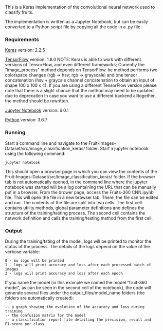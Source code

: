 This is a Keras implementation of the convolutional neural network used to classify fruits.

The implementation is written as a Jupyter Notebook, but can be easily converted to a Python script file by copying all the code in a .py file

### Requirements ###

[Keras](https://keras.io/) version: 2.2.5

[TensorFlow](https://www.tensorflow.org/) version: 1.8.0 NOTE: Keras is able to work with different versions of TensorFlow, 
and even different frameworks; Currently the "image_process" method depends on TensorFlow.
he method performs two colorspace changes (rgb -> hsv; rgb -> grayscale) 
and one tensor concatenation (hsv + graycale channel concatenation to obtain an input of shape 100 x 100 x 4).
If you are using a different TensorFlow version please note that there is a slight chance that the method may 
need to be updated due to deprecation
In case you want to use a different backend alltogether, the method should be rewritten.

[Jupyter Notebook](https://jupyter.org/) version: 6.0.1

[Python](https://www.python.org/) version: 3.6.7

### Running ###

Start a command line and navigate to the Fruit-Images-Dataset/src/image_classification_keras/ folder. Start a jupyter notebook using the following command:
  
    jupyter notebook
    
This should open a browser page in which you can view the contents of the Fruit-Images-Dataset/src/image_classification_keras/ folder. If the browser tab is not automatically opened, in the command line where the jupyter notebook was started will be a log containing the URL that can be manually put in a browser. From the brower page, access the Fruits-360 CNN.ipynb file. This will open the file in a new browser tab. There, the file can be edited and run. The contents of the file are split into two cells. The first cell contains utility methods, global parameter definitions and defines the structure of the training/testing process. The second cell contains the network definition and calls the training/testing method from the first cell.

### Output ###

During the training/tsting of the model, logs will be printed to monitor the status of the process. The details of the logs depend on the value of the verbose variable:

    0 - no logs will be printed
    1 - logs will print accuracy and loss after each processed batch of images
    2 - logs will print accuracy and loss after each epoch
    
If you name the model (in this example we named the model "fruit-360 model", as can be seen in the second cell of the notebook), the code will generate several files under the output_files/model_name folders (the folders are automatically created):

    -- a graph showing the evolution of the accuracy and loss during training
    -- the confusion matrix for the model
    -- a classification report file detailing the precision, recall and F1-score per class
